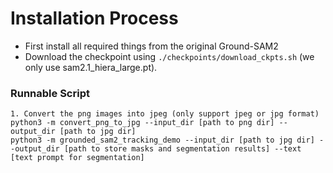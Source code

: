 # Installation Process

- First install all required things from the original Ground-SAM2
- Download the checkpoint using `./checkpoints/download_ckpts.sh` (we only use sam2.1_hiera_large.pt).


### Runnable Script
```
1. Convert the png images into jpeg (only support jpeg or jpg format)
python3 -m convert_png_to_jpg --input_dir [path to png dir] --output_dir [path to jpg dir]
python3 -m grounded_sam2_tracking_demo --input_dir [path to jpg dir] --output_dir [path to store masks and segmentation results] --text [text prompt for segmentation]

```
